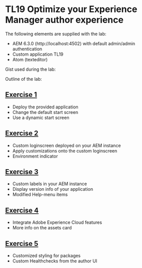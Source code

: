 # TL19 Optimize your Experience Manager author experience

The following elements are supplied with the lab:

* AEM 6.3.0 (http://localhost:4502) with default admin/admin authentication
* Custom application TL19
* Atom (texteditor)
 
Gist used during the lab: 

Outline of the lab:


## [Exercise 1](exercise1/README.md)

* Deploy the provided application
* Change the default start screen
* Use a dynamic start screen

## [Exercise 2](exercise2/README.md)

* Custom loginscreen deployed on your AEM instance
* Apply customizations onto the custom loginscreen
 * Environment indicator
 
## [Exercise 3](exercise3/README.md)

* Custom labels in your AEM instance
* Display version info of your application
* Modified Help-menu items

## [Exercise 4](exercise4/README.md)

* Integrate Adobe Experience Cloud features
* More info on the assets card

## [Exercise 5](exercise5/README.md)

* Customized styling for packages
* Custom Healthchecks from the author UI
